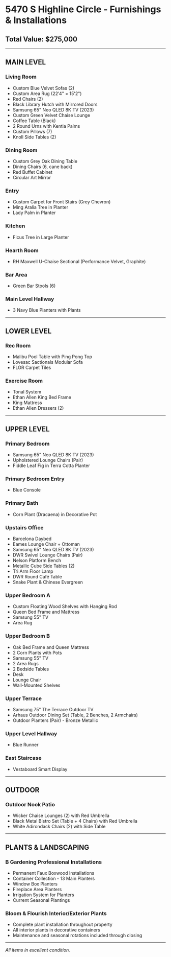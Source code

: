 # 5470 S Highline Circle - Furnishings & Installations

## Total Value: $275,000

---

## MAIN LEVEL

### Living Room
- Custom Blue Velvet Sofas (2)
- Custom Area Rug (22'4" × 15'2")
- Red Chairs (2)
- Black Library Hutch with Mirrored Doors
- Samsung 65" Neo QLED 8K TV (2023)
- Custom Green Velvet Chaise Lounge
- Coffee Table (Black)
- 2 Round Urns with Kentia Palms
- Custom Pillows (7)
- Knoll Side Tables (2)

### Dining Room
- Custom Grey Oak Dining Table
- Dining Chairs (6, cane back)
- Red Buffet Cabinet
- Circular Art Mirror

### Entry
- Custom Carpet for Front Stairs (Grey Chevron)
- Ming Aralia Tree in Planter
- Lady Palm in Planter

### Kitchen
- Ficus Tree in Large Planter

### Hearth Room  
- RH Maxwell U-Chaise Sectional (Performance Velvet, Graphite)

### Bar Area
- Green Bar Stools (6)

### Main Level Hallway
- 3 Navy Blue Planters with Plants

---

## LOWER LEVEL

### Rec Room
- Malibu Pool Table with Ping Pong Top
- Lovesac Sactionals Modular Sofa
- FLOR Carpet Tiles

### Exercise Room
- Tonal System
- Ethan Allen King Bed Frame
- King Mattress
- Ethan Allen Dressers (2)

---

## UPPER LEVEL

### Primary Bedroom
- Samsung 65" Neo QLED 8K TV (2023)
- Upholstered Lounge Chairs (Pair)
- Fiddle Leaf Fig in Terra Cotta Planter

### Primary Bedroom Entry
- Blue Console

### Primary Bath
- Corn Plant (Dracaena) in Decorative Pot

### Upstairs Office
- Barcelona Daybed
- Eames Lounge Chair + Ottoman
- Samsung 65" Neo QLED 8K TV (2023)
- DWR Swivel Lounge Chairs (Pair)
- Nelson Platform Bench
- Metallic Cube Side Tables (2)
- Tri Arm Floor Lamp
- DWR Round Café Table
- Snake Plant & Chinese Evergreen

### Upper Bedroom A
- Custom Floating Wood Shelves with Hanging Rod
- Queen Bed Frame and Mattress
- Samsung 55" TV
- Area Rug

### Upper Bedroom B
- Oak Bed Frame and Queen Mattress
- 2 Corn Plants with Pots
- Samsung 55" TV
- 2 Area Rugs
- 2 Bedside Tables
- Desk
- Lounge Chair
- Wall-Mounted Shelves

### Upper Terrace
- Samsung 75" The Terrace Outdoor TV
- Arhaus Outdoor Dining Set (Table, 2 Benches, 2 Armchairs)
- Outdoor Planters (Pair) - Bronze Metallic

### Upper Level Hallway
- Blue Runner

### East Staircase
- Vestaboard Smart Display

---

## OUTDOOR

### Outdoor Nook Patio
- Wicker Chaise Lounges (2) with Red Umbrella
- Black Metal Bistro Set (Table + 4 Chairs) with Red Umbrella
- White Adirondack Chairs (2) with Side Table

---

## PLANTS & LANDSCAPING

### B Gardening Professional Installations
- Permanent Faux Boxwood Installations
- Container Collection - 13 Main Planters
- Window Box Planters
- Fireplace Area Planters
- Irrigation System for Planters
- Current Seasonal Plantings

### Bloom & Flourish Interior/Exterior Plants
- Complete plant installation throughout property
- All interior plants in decorative containers
- Maintenance and seasonal rotations included through closing

---

*All items in excellent condition.*